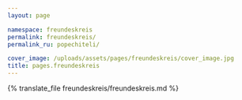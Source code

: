 ```yaml
---
layout: page

namespace: freundeskreis
permalink: freundeskreis/
permalink_ru: popechiteli/

cover_image: /uploads/assets/pages/freundeskreis/cover_image.jpg
title: pages.freundeskreis
---
```

{% translate_file freundeskreis/freundeskreis.md %}
